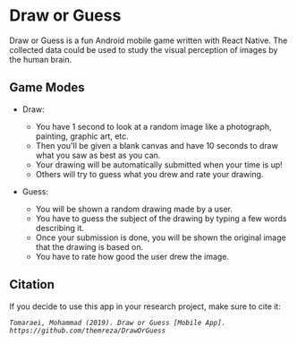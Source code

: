 # Draw or Guess
Draw or Guess is a fun Android mobile game written with React Native.
The collected data could be used to study the visual perception of images by the human brain.

## Game Modes
* Draw:
  - You have 1 second to look at a random image like a photograph, painting, graphic art, etc.
  - Then you'll be given a blank canvas and have 10 seconds to draw what you saw as best as you can.
  - Your drawing will be automatically submitted when your time is up!
  - Others will try to guess what you drew and rate your drawing.

* Guess:
  - You will be shown a random drawing made by a user.
  - You have to guess the subject of the drawing by typing a few words describing it.
  - Once your submission is done, you will be shown the original image that the drawing is based on.
  - You have to rate how good the user drew the image.

## Citation
If you decide to use this app in your research project, make sure to cite it:

*`Tomaraei, Mohammad (2019). Draw or Guess [Mobile App]. https://github.com/themreza/DrawOrGuess`*
